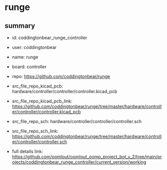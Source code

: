 # runge
 
## summary 
* id: coddingtonbear_runge_controller
* user: coddingtonbear
* name: runge
* board: controller
* repo: https://github.com/coddingtonbear/runge
* src_file_repo_kicad_pcb: hardware/controller/controller/controller.kicad_pcb
* src_file_repo_kicad_pcb_link: https://github.com/coddingtonbear/runge/tree/master/hardware/controller/controller/controller.kicad_pcb


* src_file_repo_sch: hardware/controller/controller/controller.sch
* src_file_repo_sch_link: https://github.com/coddingtonbear/runge/tree/master/hardware/controller/controller/controller.sch
* full details link: https://github.com/oomlout/oomlout_oomp_project_bot_v_2/tree/main/projects/coddingtonbear_runge_controller/current_version/working  






